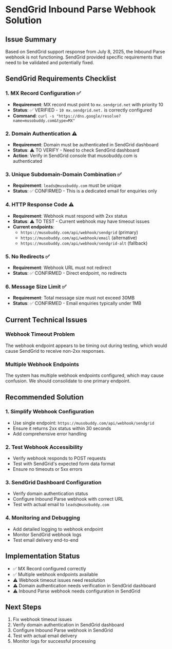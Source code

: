 # SendGrid Inbound Parse Webhook Solution

## Issue Summary
Based on SendGrid support response from July 8, 2025, the Inbound Parse webhook is not functioning. SendGrid provided specific requirements that need to be validated and potentially fixed.

## SendGrid Requirements Checklist

### 1. MX Record Configuration ✅
- **Requirement**: MX record must point to `mx.sendgrid.net` with priority 10
- **Status**: ✅ VERIFIED - `10 mx.sendgrid.net.` is correctly configured
- **Command**: `curl -s "https://dns.google/resolve?name=musobuddy.com&type=MX"`

### 2. Domain Authentication ⚠️
- **Requirement**: Domain must be authenticated in SendGrid dashboard
- **Status**: ⚠️ TO VERIFY - Need to check SendGrid dashboard
- **Action**: Verify in SendGrid console that musobuddy.com is authenticated

### 3. Unique Subdomain-Domain Combination ✅
- **Requirement**: `leads@musobuddy.com` must be unique
- **Status**: ✅ CONFIRMED - This is a dedicated email for enquiries only

### 4. HTTP Response Code ⚠️
- **Requirement**: Webhook must respond with 2xx status
- **Status**: ⚠️ TO TEST - Current webhook may have timeout issues
- **Current endpoints**:
  - `https://musobuddy.com/api/webhook/sendgrid` (primary)
  - `https://musobuddy.com/api/webhook/email` (alternative)
  - `https://musobuddy.com/api/webhook/sendgrid-alt` (fallback)

### 5. No Redirects ✅
- **Requirement**: Webhook URL must not redirect
- **Status**: ✅ CONFIRMED - Direct endpoint, no redirects

### 6. Message Size Limit ✅
- **Requirement**: Total message size must not exceed 30MB
- **Status**: ✅ CONFIRMED - Email enquiries typically under 1MB

## Current Technical Issues

### Webhook Timeout Problem
The webhook endpoint appears to be timing out during testing, which would cause SendGrid to receive non-2xx responses.

### Multiple Webhook Endpoints
The system has multiple webhook endpoints configured, which may cause confusion. We should consolidate to one primary endpoint.

## Recommended Solution

### 1. Simplify Webhook Configuration
- Use single endpoint: `https://musobuddy.com/api/webhook/sendgrid`
- Ensure it returns 2xx status within 30 seconds
- Add comprehensive error handling

### 2. Test Webhook Accessibility
- Verify webhook responds to POST requests
- Test with SendGrid's expected form data format
- Ensure no timeouts or 5xx errors

### 3. SendGrid Dashboard Configuration
- Verify domain authentication status
- Configure Inbound Parse webhook with correct URL
- Test with actual email to `leads@musobuddy.com`

### 4. Monitoring and Debugging
- Add detailed logging to webhook endpoint
- Monitor SendGrid webhook logs
- Test email delivery end-to-end

## Implementation Status
- ✅ MX Record configured correctly
- ✅ Multiple webhook endpoints available
- ⚠️ Webhook timeout issues need resolution
- ⚠️ Domain authentication needs verification in SendGrid dashboard
- ⚠️ Inbound Parse webhook needs configuration in SendGrid

## Next Steps
1. Fix webhook timeout issues
2. Verify domain authentication in SendGrid dashboard
3. Configure Inbound Parse webhook in SendGrid
4. Test with actual email delivery
5. Monitor logs for successful processing
